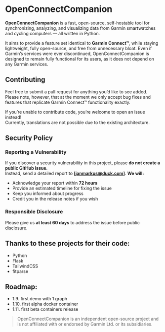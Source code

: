 # OpenConnectCompanion

**OpenConnectCompanion** is a fast, open-source, self-hostable tool for synchronizing, analyzing, and visualizing data from Garmin smartwatches and cycling computers — all written in Python.

It aims to provide a feature set identical to **Garmin Connect™**, while staying lightweight, fully open-source, and free from unnecessary bloat. Even if Garmin’s services were ever discontinued, OpenConnectCompanion is designed to remain fully functional for its users, as it does not depend on any Garmin services. 

## Contributing
Feel free to submit a pull request for anything you’d like to see added.  
Please note, however, that at the moment we only accept bug fixes and features that replicate Garmin Connect™ functionality exactly.  

If you’re unable to contribute code, you’re welcome to open an issue instead!  
Currently, translations are not possible due to the existing architecture.

## Security Policy

### Reporting a Vulnerability
If you discover a security vulnerability in this project, please **do not create a public GitHub issue**.  
Instead, send a detailed report to **[janmarkus@duck.com]**.
**We will:**
- Acknowledge your report within **72 hours**
- Provide an estimated timeline for fixing the issue
- Keep you informed about progress
- Credit you in the release notes if you wish

### Responsible Disclosure
Please give us **at least 60 days** to address the issue before public disclosure.


## Thanks to these projects for their code:
- Python
- Flask
- TailwindCSS
- fitparse

## Roadmap:
- 1.9. first demo with 1 graph
- 1.10. first alpha docker container
- 1.11. first beta containers release

> OpenConnectCompanion is an independent open-source project and is not affiliated with or endorsed by Garmin Ltd. or its subsidiaries.
